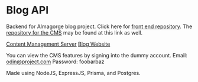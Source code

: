 # Blog API

Backend for Almagorge blog project. Click here for [front end repository](https://github.com/DrantDumani/my-blog).
The [repository for the CMS](https://github.com/DrantDumani/author-blog) may be found at this link as well.

[Content Management Server](https://almagorge-admin-portal.netlify.app/login)
[Blog Website](https://almagorge.netlify.app/)

You can view the CMS features by signing into the dummy account.
Email: odin@project.com
Password: foobarbaz

Made using NodeJS, ExpressJS, Prisma, and Postgres.
